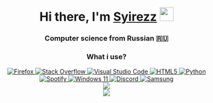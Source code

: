 <h1 align="center">Hi there, I'm <a href="" target="_blank">Syirezz</a> 
<img src="https://github.com/blackcater/blackcater/raw/main/images/Hi.gif" height="32"/></h1>
<h3 align="center">Computer science from Russian 🇷🇺</h3>

<div class="badge-container" align="center">
  <h3>What i use?</h3>
  <a href="https://www.mozilla.org/en-US/firefox/new/" target="_blank">
    <img src="https://img.shields.io/badge/Firefox-FF7139?style=for-the-badge&amp;logo=Firefox-Browser&amp;logoColor=white" alt="Firefox">
  </a>
  <a href="https://stackoverflow.com/" target="_blank">
    <img src="https://img.shields.io/badge/-Stackoverflow-FE7A16?style=for-the-badge&amp;logo=stack-overflow&amp;logoColor=white" alt="Stack Overflow">
  </a>
  <a href="https://code.visualstudio.com/" target="_blank">
    <img src="https://img.shields.io/badge/Visual%20Studio%20Code-0078d7.svg?style=for-the-badge&amp;logo=visual-studio-code&amp;logoColor=white" alt="Visual Studio Code">
  </a>
  <a href="https://developer.mozilla.org/en-US/docs/Web/HTML" target="_blank">
    <img src="https://img.shields.io/badge/html5-%23E34F26.svg?style=for-the-badge&amp;logo=html5&amp;logoColor=white" alt="HTML5">
  </a>
  <a href="https://www.python.org/" target="_blank">
    <img src="https://img.shields.io/badge/python-3670A0?style=for-the-badge&amp;logo=python&amp;logoColor=ffdd54" alt="Python">
  </a>
  <a href="https://www.spotify.com/" target="_blank">
    <img src="https://img.shields.io/badge/Spotify-1ED760?style=for-the-badge&amp;logo=spotify&amp;logoColor=white" alt="Spotify">
  </a>
  <a href="https://www.microsoft.com/en-us/windows/windows-11" target="_blank">
    <img src="https://img.shields.io/badge/Windows%2011-%230079d5.svg?style=for-the-badge&amp;logo=Windows%2011&amp;logoColor=white" alt="Windows 11">
  </a>
  <a href="https://discord.com/" target="_blank">
    <img src="https://img.shields.io/badge/Discord-%235865F2.svg?style=for-the-badge&amp;logo=discord&amp;logoColor=white" alt="Discord">
  </a>
  <a href="https://www.samsung.com/" target="_blank">
    <img src="https://img.shields.io/badge/Samsung-%231428A0.svg?style=for-the-badge&amp;logo=samsung&amp;logoColor=white" alt="Samsung">
  </a>
</div>

<div align="center">
  <img src="https://github-profile-trophy.vercel.app/?username=kailuser" target="_blank">
</div>

<div align="center">
  <img src="https://github-readme-stats.vercel.app/api/top-langs/?username=kailuser&layout=compact" target="_blank">
</div>
